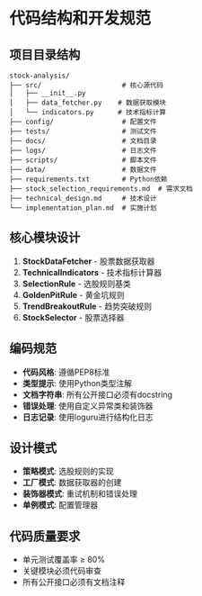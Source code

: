 # 代码结构和开发规范

## 项目目录结构
```
stock-analysis/
├── src/                    # 核心源代码
│   ├── __init__.py
│   ├── data_fetcher.py    # 数据获取模块
│   └── indicators.py      # 技术指标计算
├── config/                 # 配置文件
├── tests/                  # 测试文件
├── docs/                   # 文档目录
├── logs/                   # 日志文件
├── scripts/                # 脚本文件
├── data/                   # 数据文件
├── requirements.txt        # Python依赖
├── stock_selection_requirements.md  # 需求文档
├── technical_design.md     # 技术设计
└── implementation_plan.md  # 实施计划
```

## 核心模块设计
1. **StockDataFetcher** - 股票数据获取器
2. **TechnicalIndicators** - 技术指标计算器
3. **SelectionRule** - 选股规则基类
4. **GoldenPitRule** - 黄金坑规则
5. **TrendBreakoutRule** - 趋势突破规则
6. **StockSelector** - 股票选择器

## 编码规范
- **代码风格**: 遵循PEP8标准
- **类型提示**: 使用Python类型注解
- **文档字符串**: 所有公开接口必须有docstring
- **错误处理**: 使用自定义异常类和装饰器
- **日志记录**: 使用loguru进行结构化日志

## 设计模式
- **策略模式**: 选股规则的实现
- **工厂模式**: 数据获取器的创建
- **装饰器模式**: 重试机制和错误处理
- **单例模式**: 配置管理器

## 代码质量要求
- 单元测试覆盖率 ≥ 80%
- 关键模块必须代码审查
- 所有公开接口必须有文档注释